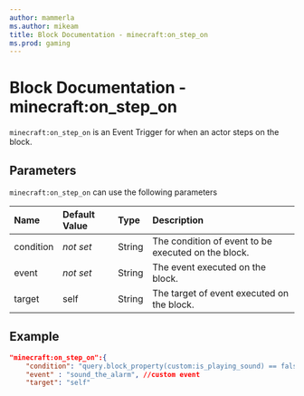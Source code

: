 ```yaml
---
author: mammerla
ms.author: mikeam
title: Block Documentation - minecraft:on_step_on
ms.prod: gaming
---
```


# Block Documentation - minecraft:on_step_on

`minecraft:on_step_on` is an Event Trigger for when an actor steps on the block.

## Parameters

`minecraft:on_step_on` can use the following parameters

|Name |Default Value  |Type  |Description  |
|:----------|:----------|:----------|:----------|
|condition|*not set* | String|  The condition of event to be executed on the block. |
|event|*not set* | String|  The event executed on the block. |
| target| self| String| The target of event executed on the block. |

## Example

```json
"minecraft:on_step_on":{
    "condition": "query.block_property(custom:is_playing_sound) == false", //custom condition
    "event" : "sound_the_alarm", //custom event
    "target": "self"
```
